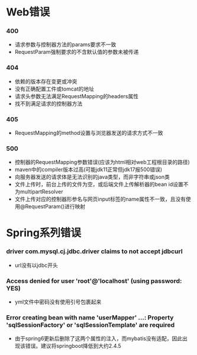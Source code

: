 # Web错误
### 400
- 请求参数与控制器方法的params要求不一致
- RequestParam强制要求的不含默认值的参数未被传递

### 404
- 依赖的版本存在变更或冲突
- 没有正确配置工件或tomcat的地址
- 请求头参数无法满足RequestMapping的headers属性
- 找不到满足请求的控制器方法

### 405
- RequestMapping的method设置与浏览器发送的请求方式不一致

### 500
- 控制器的RequestMapping参数错误(应该为html相对web工程根目录的路径)
- maven中的compiler版本过高(可能jdk11正常但jdk17报500错误)
- 向服务器发送的请求体是无法识别的java类型，而非字符串或json类
- 文件上传时，前台上传的文件为空，或后端文件上传解析器的bean id设置不为multipartResolver
- 文件上传对应的控制器形参名与网页input标签的name属性不一致，且没有使用@RequestParam()进行映射

# Spring系列错误
### driver com.mysql.cj.jdbc.driver claims to not accept jdbcurl
- url没有以jdbc开头

### Access denied for user 'root'@'localhost' (using password: YES)
- yml文件中密码没有使用引号包裹起来

### Error creating bean with name 'userMapper' ...: Property 'sqlSessionFactory' or 'sqlSessionTemplate' are required
- 由于spring6更新后删除了这两个属性的注入，而mybatis没有适配，因此出现该错误。建议将springboot降低到大约2.4.5
